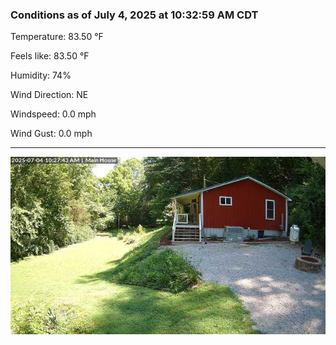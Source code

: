 ### Conditions as of July 4, 2025 at 10:32:59 AM CDT 

Temperature: 83.50 &deg;F

Feels like: 83.50 &deg;F

Humidity: 74%

Wind Direction: NE

Windspeed: 0.0 mph

Wind Gust: 0.0 mph

---

<img src="./images/latest.jpeg"/>

